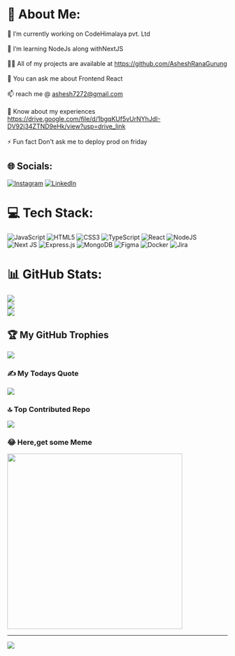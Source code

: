 # 💫 About Me:
🔭 I’m currently working on CodeHimalaya pvt. Ltd<br><br>🌱 I’m learning NodeJs along withNextJS<br><br>👨‍💻 All of my projects are available at https://github.com/AsheshRanaGurung<br><br>💬 You can ask me about Frontend React<br><br>📫   reach me @  ashesh7272@gmail.com<br><br>📄 Know about my experiences https://drive.google.com/file/d/1bgqKUf5vUrNYhJdI-DV92j34ZTND9eHk/view?usp=drive_link<br><br>⚡ Fun fact Don't ask me to deploy prod on friday


## 🌐 Socials:
[![Instagram](https://img.shields.io/badge/Instagram-%23E4405F.svg?logo=Instagram&logoColor=white)](https://instagram.com/asheshrana.gr) [![LinkedIn](https://img.shields.io/badge/LinkedIn-%230077B5.svg?logo=linkedin&logoColor=white)](https://www.linkedin.com/in/ashesh-gurung-071800208/) 

# 💻 Tech Stack:
![JavaScript](https://img.shields.io/badge/javascript-%23323330.svg?style=for-the-badge&logo=javascript&logoColor=%23F7DF1E) ![HTML5](https://img.shields.io/badge/html5-%23E34F26.svg?style=for-the-badge&logo=html5&logoColor=white) ![CSS3](https://img.shields.io/badge/css3-%231572B6.svg?style=for-the-badge&logo=css3&logoColor=white) ![TypeScript](https://img.shields.io/badge/typescript-%23007ACC.svg?style=for-the-badge&logo=typescript&logoColor=white) ![React](https://img.shields.io/badge/react-%2320232a.svg?style=for-the-badge&logo=react&logoColor=%2361DAFB) ![NodeJS](https://img.shields.io/badge/node.js-6DA55F?style=for-the-badge&logo=node.js&logoColor=white) ![Next JS](https://img.shields.io/badge/Next-black?style=for-the-badge&logo=next.js&logoColor=white) ![Express.js](https://img.shields.io/badge/express.js-%23404d59.svg?style=for-the-badge&logo=express&logoColor=%2361DAFB) ![MongoDB](https://img.shields.io/badge/MongoDB-%234ea94b.svg?style=for-the-badge&logo=mongodb&logoColor=white) ![Figma](https://img.shields.io/badge/figma-%23F24E1E.svg?style=for-the-badge&logo=figma&logoColor=white) ![Docker](https://img.shields.io/badge/docker-%230db7ed.svg?style=for-the-badge&logo=docker&logoColor=white) ![Jira](https://img.shields.io/badge/jira-%230A0FFF.svg?style=for-the-badge&logo=jira&logoColor=white)

# 📊 GitHub Stats:
![](https://github-readme-stats.vercel.app/api?username=AsheshRanaGurung&theme=dark&hide_border=false&include_all_commits=true&count_private=true)<br/>
![](https://github-readme-streak-stats.herokuapp.com/?user=AsheshRanaGurung&theme=dark&hide_border=false)<br/>
![](https://github-readme-stats.vercel.app/api/top-langs/?username=AsheshRanaGurung&theme=dark&hide_border=false&include_all_commits=true&count_private=true&layout=compact)

## 🏆 My GitHub Trophies
![](https://github-profile-trophy.vercel.app/?username=AsheshRanaGurung&theme=radical&no-frame=false&no-bg=true&margin-w=4)

### ✍️ My Todays Quote
![](https://quotes-github-readme.vercel.app/api?type=horizontal&theme=radical)

### 🔝 Top Contributed Repo
![](https://github-contributor-stats.vercel.app/api?username=AsheshRanaGurung&limit=5&theme=dark&combine_all_yearly_contributions=true)

### 😂 Here,get some Meme
<img src='https://randommeme-five.vercel.app/' style="height: 400px;"/>

---
[![](https://visitcount.itsvg.in/api?id=AsheshRanaGurung&icon=0&color=0)](https://visitcount.itsvg.in)


